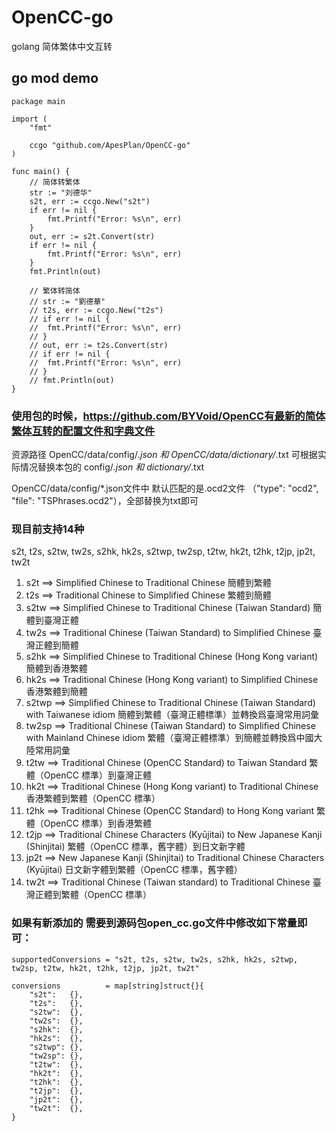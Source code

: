 # OpenCC-go
golang 简体繁体中文互转


## go mod demo

    package main

    import (
        "fmt"

        ccgo "github.com/ApesPlan/OpenCC-go"
    )

    func main() {
        // 简体转繁体
        str := "刘德华"
        s2t, err := ccgo.New("s2t")
        if err != nil {
            fmt.Printf("Error: %s\n", err)
        }
        out, err := s2t.Convert(str)
        if err != nil {
            fmt.Printf("Error: %s\n", err)
        }
        fmt.Println(out)

        // 繁体转简体
        // str := "劉德華"
        // t2s, err := ccgo.New("t2s")
        // if err != nil {
        // 	fmt.Printf("Error: %s\n", err)
        // }
        // out, err := t2s.Convert(str)
        // if err != nil {
        // 	fmt.Printf("Error: %s\n", err)
        // }
        // fmt.Println(out)
    }

### 使用包的时候，https://github.com/BYVoid/OpenCC有最新的简体繁体互转的配置文件和字典文件
资源路径 OpenCC/data/config/*.json 和 OpenCC/data/dictionary/*.txt 
可根据实际情况替换本包的 config/*.json 和 dictionary/*.txt 

OpenCC/data/config/*.json文件中 默认匹配的是.ocd2文件 （"type": "ocd2", "file": "TSPhrases.ocd2"），全部替换为txt即可

### 现目前支持14种
s2t, t2s, s2tw, tw2s, s2hk, hk2s, s2twp, tw2sp, t2tw, hk2t, t2hk, t2jp, jp2t, tw2t

1. s2t ==> Simplified Chinese to Traditional Chinese 簡體到繁體
2. t2s ==> Traditional Chinese to Simplified Chinese 繁體到簡體
3. s2tw ==> Simplified Chinese to Traditional Chinese (Taiwan Standard) 簡體到臺灣正體
4. tw2s ==> Traditional Chinese (Taiwan Standard) to Simplified Chinese 臺灣正體到簡體
5. s2hk ==> Simplified Chinese to Traditional Chinese (Hong Kong variant) 簡體到香港繁體
6. hk2s ==> Traditional Chinese (Hong Kong variant) to Simplified Chinese 香港繁體到簡體
7. s2twp ==> Simplified Chinese to Traditional Chinese (Taiwan Standard) with Taiwanese idiom 簡體到繁體（臺灣正體標準）並轉換爲臺灣常用詞彙
8. tw2sp ==> Traditional Chinese (Taiwan Standard) to Simplified Chinese with Mainland Chinese idiom 繁體（臺灣正體標準）到簡體並轉換爲中國大陸常用詞彙
9. t2tw ==> Traditional Chinese (OpenCC Standard) to Taiwan Standard 繁體（OpenCC 標準）到臺灣正體
10. hk2t ==> Traditional Chinese (Hong Kong variant) to Traditional Chinese 香港繁體到繁體（OpenCC 標準）
11. t2hk ==> Traditional Chinese (OpenCC Standard) to Hong Kong variant 繁體（OpenCC 標準）到香港繁體
12. t2jp ==> Traditional Chinese Characters (Kyūjitai) to New Japanese Kanji (Shinjitai) 繁體（OpenCC 標準，舊字體）到日文新字體
13. jp2t ==> New Japanese Kanji (Shinjitai) to Traditional Chinese Characters (Kyūjitai) 日文新字體到繁體（OpenCC 標準，舊字體）
14. tw2t ==> Traditional Chinese (Taiwan standard) to Traditional Chinese 臺灣正體到繁體（OpenCC 標準）


### 如果有新添加的 需要到源码包open_cc.go文件中修改如下常量即可：
    supportedConversions = "s2t, t2s, s2tw, tw2s, s2hk, hk2s, s2twp, tw2sp, t2tw, hk2t, t2hk, t2jp, jp2t, tw2t"

    conversions          = map[string]struct{}{
        "s2t":   {},
        "t2s":   {},
        "s2tw":  {},
        "tw2s":  {},
        "s2hk":  {},
        "hk2s":  {},
        "s2twp": {},
        "tw2sp": {},
        "t2tw":  {},
        "hk2t":  {},
        "t2hk":  {},
        "t2jp":  {},
        "jp2t":  {},
        "tw2t":  {},
	}
